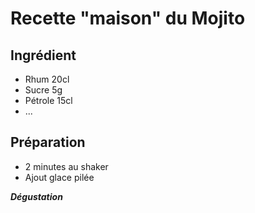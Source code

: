 # Recette "maison" du Mojito

## Ingrédient
* Rhum 20cl
* Sucre 5g
* Pétrole 15cl
* ...

## Préparation
* 2 minutes au shaker
* Ajout glace pilée

***Dégustation*** 
